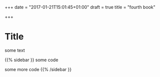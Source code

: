 +++
date = "2017-01-21T15:01:45+01:00"
draft = true
title = "fourth book"

+++
# Title

some text

{{% sidebar }}
some code

some more code
{{% /sidebar }}